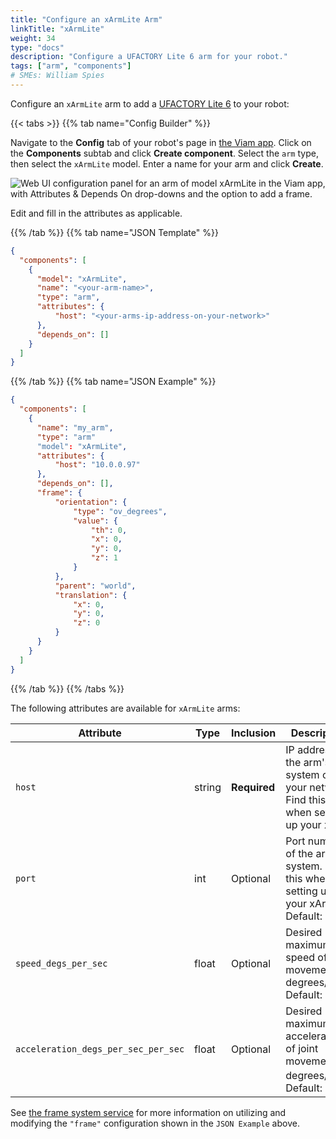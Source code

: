 ```yaml
---
title: "Configure an xArmLite Arm"
linkTitle: "xArmLite"
weight: 34
type: "docs"
description: "Configure a UFACTORY Lite 6 arm for your robot."
tags: ["arm", "components"]
# SMEs: William Spies
---
```


Configure an `xArmLite` arm to add a [UFACTORY Lite 6](https://www.ufactory.cc/product-page/ufactory-lite-6/) to your robot:

{{< tabs >}}
{{% tab name="Config Builder" %}}

Navigate to the **Config** tab of your robot's page in [the Viam app](https://app.viam.com).
Click on the **Components** subtab and click **Create component**.
Select the `arm` type, then select the `xArmLite` model.
Enter a name for your arm and click **Create**.

![Web UI configuration panel for an arm of model xArmLite in the Viam app, with Attributes & Depends On drop-downs and the option to add a frame.](/components/arm/xArmLite-ui-config.png)

Edit and fill in the attributes as applicable.

{{% /tab %}}
{{% tab name="JSON Template" %}}

```json {class="line-numbers linkable-line-numbers"}
{
  "components": [
    {
      "model": "xArmLite",
      "name": "<your-arm-name>",
      "type": "arm",
      "attributes": {
          "host": "<your-arms-ip-address-on-your-network>"
      },
      "depends_on": []
    }
  ]
}
```

{{% /tab %}}
{{% tab name="JSON Example" %}}

```json {class="line-numbers linkable-line-numbers"}
{
  "components": [
    {
      "name": "my_arm",
      "type": "arm"
      "model": "xArmLite",
      "attributes": {
          "host": "10.0.0.97"
      },
      "depends_on": [],
      "frame": {
          "orientation": {
              "type": "ov_degrees",
              "value": {
                  "th": 0,
                  "x": 0,
                  "y": 0,
                  "z": 1
              }
          },
          "parent": "world",
          "translation": {
              "x": 0,
              "y": 0,
              "z": 0
          }
      }
    }
  ]
}
```

{{% /tab %}}
{{% /tabs %}}

The following attributes are available for `xArmLite` arms:

| Attribute | Type | Inclusion | Description |
| --------- | ---- | ----------| ----------- |
| `host`  | string | **Required** | IP address of the arm's system on your network. Find this when setting up your xArm. |
| `port`  | int | Optional | Port number of the arm's system. Find this when setting up your xArm. <br> Default: `502` |
| `speed_degs_per_sec` | float | Optional | Desired maximum speed of joint movement in degrees/sec. <br> Default: `20.0` |
| `acceleration_degs_per_sec_per_sec`  | float | Optional | Desired maximum acceleration of joint movement in degrees/sec<sup>2</sup>. <br> Default: `50.0` |

See [the frame system service](/services/frame-system/) for more information on utilizing and modifying the `"frame"` configuration shown in the `JSON Example` above.
